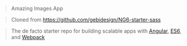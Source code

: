 > Amazing Images App

> Cloned from https://github.com/gebidesign/NG6-starter-sass

> The de facto starter repo for building scalable apps with [Angular](https://angularjs.org), [ES6](https://git.io/es6features), and [Webpack](http://webpack.github.io/)
